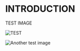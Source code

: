 # INTRODUCTION

TEST IMAGE

![TEST](/images/lumberg.jpg)


![Another test image](/images/img101.png)